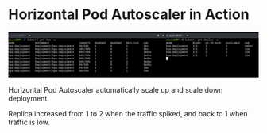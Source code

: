 # Horizontal Pod Autoscaler in Action

![alt text](image.png)

 Horizontal Pod Autoscaler automatically scale up and scale down deployment.

 Replica increased from 1 to 2 when the traffic spiked, and back to 1 when traffic is low.